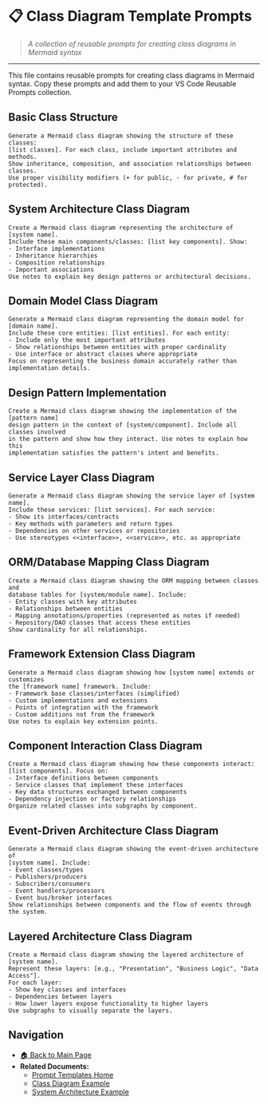 # 📋 Class Diagram Template Prompts

> *A collection of reusable prompts for creating class diagrams in Mermaid syntax*

---

This file contains reusable prompts for creating class diagrams in Mermaid syntax. Copy these prompts and add them to your VS Code Reusable Prompts collection.

## Basic Class Structure

```
Generate a Mermaid class diagram showing the structure of these classes:
[list classes]. For each class, include important attributes and methods.
Show inheritance, composition, and association relationships between classes.
Use proper visibility modifiers (+ for public, - for private, # for protected).
```

## System Architecture Class Diagram

```
Create a Mermaid class diagram representing the architecture of [system name].
Include these main components/classes: [list key components]. Show:
- Interface implementations
- Inheritance hierarchies
- Composition relationships
- Important associations
Use notes to explain key design patterns or architectural decisions.
```

## Domain Model Class Diagram

```
Generate a Mermaid class diagram representing the domain model for [domain name].
Include these core entities: [list entities]. For each entity:
- Include only the most important attributes
- Show relationships between entities with proper cardinality
- Use interface or abstract classes where appropriate
Focus on representing the business domain accurately rather than implementation details.
```

## Design Pattern Implementation

```
Create a Mermaid class diagram showing the implementation of the [pattern name] 
design pattern in the context of [system/component]. Include all classes involved
in the pattern and show how they interact. Use notes to explain how this 
implementation satisfies the pattern's intent and benefits.
```

## Service Layer Class Diagram

```
Generate a Mermaid class diagram showing the service layer of [system name].
Include these services: [list services]. For each service:
- Show its interfaces/contracts
- Key methods with parameters and return types
- Dependencies on other services or repositories
- Use stereotypes <<interface>>, <<service>>, etc. as appropriate
```

## ORM/Database Mapping Class Diagram

```
Create a Mermaid class diagram showing the ORM mapping between classes and
database tables for [system/module name]. Include:
- Entity classes with key attributes
- Relationships between entities
- Mapping annotations/properties (represented as notes if needed)
- Repository/DAO classes that access these entities
Show cardinality for all relationships.
```

## Framework Extension Class Diagram

```
Generate a Mermaid class diagram showing how [system name] extends or customizes
the [framework name] framework. Include:
- Framework base classes/interfaces (simplified)
- Custom implementations and extensions
- Points of integration with the framework
- Custom additions not from the framework
Use notes to explain key extension points.
```

## Component Interaction Class Diagram

```
Create a Mermaid class diagram showing how these components interact:
[list components]. Focus on:
- Interface definitions between components
- Service classes that implement these interfaces
- Key data structures exchanged between components
- Dependency injection or factory relationships
Organize related classes into subgraphs by component.
```

## Event-Driven Architecture Class Diagram

```
Generate a Mermaid class diagram showing the event-driven architecture of
[system name]. Include:
- Event classes/types
- Publishers/producers
- Subscribers/consumers
- Event handlers/processors
- Event bus/broker interfaces
Show relationships between components and the flow of events through the system.
```

## Layered Architecture Class Diagram

```
Create a Mermaid class diagram showing the layered architecture of [system name].
Represent these layers: [e.g., "Presentation", "Business Logic", "Data Access"].
For each layer:
- Show key classes and interfaces
- Dependencies between layers
- How lower layers expose functionality to higher layers
Use subgraphs to visually separate the layers.
```

## Navigation

- [🏠 Back to Main Page](../README.md)
- **Related Documents:**
  - [Prompt Templates Home](README.md)
  - [Class Diagram Example](../class_diagram_example.md)
  - [System Architecture Example](../system_architecture_example.md)
